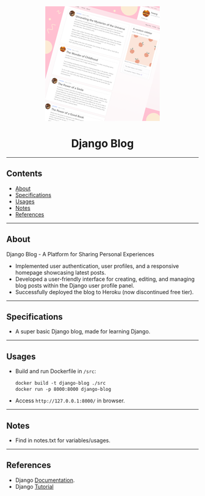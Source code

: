 <div align="center">

<img src="./assets/thumbnail.png" width="300">

# Django Blog

</div> 

---

## Contents
* [About](#about)
* [Specifications](#specifications)
* [Usages](#usages)
* [Notes](#notes)
* [References](#references)

---

<a name="about"></a>
## About
Django Blog - A Platform for Sharing Personal Experiences
- Implemented user authentication, user profiles, and a responsive homepage showcasing latest posts.
- Developed a user-friendly interface for creating, editing, and managing blog posts within the Django user profile panel.
- Successfully deployed the blog to Heroku (now discontinued free tier).

---

<a name="specifications"></a>
## Specifications
- A super basic Django blog, made for learning Django.

---

<a name="usages"></a>
## Usages
- Build and run Dockerfile in ```/src```:
    ```
    docker build -t django-blog ./src
    docker run -p 8000:8000 django-blog
    ```
- Access ```http://127.0.0.1:8000/``` in browser.

---

<a name="notes"></a>
## Notes
- Find in notes.txt for variables/usages.

---

<a name="references"></a>
## References
- Django [Documentation](https://docs.djangoproject.com/en/5.0/).
- Django [Tutorial](https://docs.djangoproject.com/en/5.0/)
